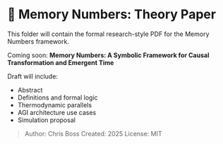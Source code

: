 # 📄 Memory Numbers: Theory Paper

This folder will contain the formal research-style PDF for the Memory Numbers framework.

Coming soon:
**Memory Numbers: A Symbolic Framework for Causal Transformation and Emergent Time**

Draft will include:
- Abstract
- Definitions and formal logic
- Thermodynamic parallels
- AGI architecture use cases
- Simulation proposal

> Author: Chris Boss 
> Created: 2025 
> License: MIT

